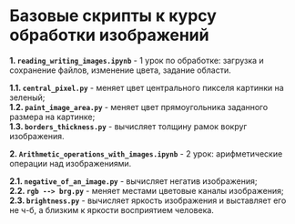 # Базовые скрипты к курсу обработки изображений

**1. `reading_writing_images.ipynb`** - 1 урок по обработке: загрузка и сохранение файлов, изменение цвета, задание области. 

**1.1. `central_pixel.py`** - меняет цвет центрального пикселя картинки на зеленый;     
**1.2. `paint_image_area.py`** - меняет цвет прямоугольника заданного размера на картинке;      
**1.3. `borders_thickness.py`** - вычисляет толщину рамок вокруг изображения.

**2. `Arithmetic_operations_with_images.ipynb`** - 2 урок: арифметические операции над изображениями.

**2.1. `negative_of_an_image.py`** - вычисляет негатив изображения;        
**2.2. `rgb --> brg.py`** - меняет местами цветовые каналы изображения;
**2.3. `brightness.py`** - вычисляет яркость изображения и выставляет его не ч-б, а близким к яркости восприятием человека.




